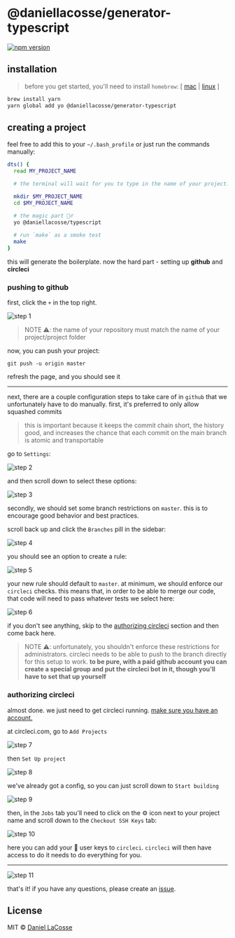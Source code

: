 # @daniellacosse/generator-typescript

[![npm version](https://badge.fury.io/js/%40daniellacosse%2Fgenerator-typescript.svg)](https://badge.fury.io/js/%40daniellacosse2Fgenerator-typescript)

## installation

> before you get started, you'll need to install `homebrew`: [ [mac](https://brew.sh/) | [linux](https://docs.brew.sh/Homebrew-on-Linux) ]

```bash
brew install yarn
yarn global add yo @daniellacosse/generator-typescript
```

## creating a project

feel free to add this to your `~/.bash_profile` or just run the commands manually:

```sh
dts() {
  read MY_PROJECT_NAME

  # the terminal will wait for you to type in the name of your project. please use `pascal-case`

  mkdir $MY_PROJECT_NAME
  cd $MY_PROJECT_NAME

  # the magic part 🧙‍♂️
  yo @daniellacosse/typescript
  
  # run `make` as a smoke test
  make
}
```

this will generate the boilerplate. now the hard part - setting up **github** and **circleci**

### pushing to github

first, click the `+` in the top right.

![step 1](tutorial-images/step-1.png)

> NOTE ⚠️: the name of your repository must match the name of your project/project folder

now, you can push your project:

```
git push -u origin master
```

refresh the page, and you should see it

---

next, there are a couple configuration steps to take care of in `github` that we unfortunately have to do manually. first, it's preferred to only allow squashed commits

> this is important because it keeps the commit chain short, the history good, and increases the chance that each commit on the main branch is atomic and transportable

go to `Settings`:

![step 2](tutorial-images/step-2.png)

and then scroll down to select these options:

![step 3](tutorial-images/step-3.png)

secondly, we should set some branch restrictions on `master`. this is to encourage good behavior and best practices.

scroll back up and click the `Branches` pill in the sidebar:

![step 4](tutorial-images/step-4.png)

you should see an option to create a rule:

![step 5](tutorial-images/step-5.png)

your new rule should default to `master`. at minimum, we should enforce our `circleci` checks. this means that, in order to be able to merge our code, that code will need to pass whatever tests we select here:

![step 6](tutorial-images/step-6.png)

if you don't see anything, skip to the [authorizing circleci]() section and then come back here.

> NOTE ⚠️: unfortunately, you shouldn't enforce these restrictions for administrators. circleci needs to be able to push to the branch directly for this setup to work. **to be pure, with a paid github account you can create a special group and put the circleci bot in it, though you'll have to set that up yourself**


### authorizing circleci

almost done. we just need to get circleci running. [make sure you have an account.](https://circleci.com/)

at circleci.com, go to `Add Projects`

![step 7](tutorial-images/step-7.png)

then `Set Up project`

![step 8](tutorial-images/step-8.png)

we've already got a config, so you can just scroll down to `Start building`

![step 9](tutorial-images/step-9.png)

then, in the `Jobs` tab you'll need to click on the ⚙️ icon next to your project name and scroll down to the `Checkout SSH Keys` tab:

![step 10](tutorial-images/step-10.png)

here you can add your 🔑 user keys to `circleci`. `circleci` will then have access to do it needs to do everything for you.

---

![step 11](tutorial-images/step-11.png)

that's it! if you have any questions, please create an [issue]().

## License

MIT © [Daniel LaCosse](https://daniellacos.se)
